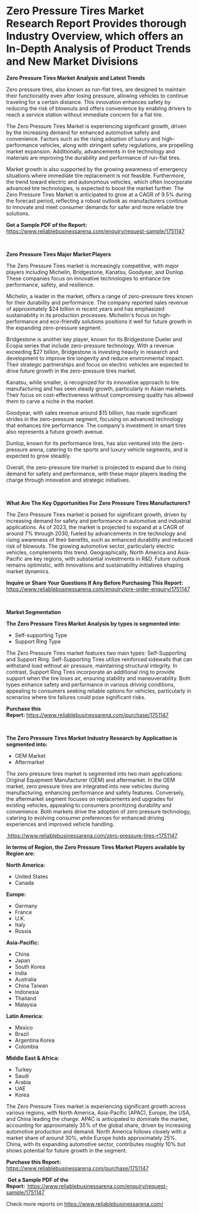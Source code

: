 <p><h1>Zero Pressure Tires Market Research Report Provides thorough Industry Overview, which offers an In-Depth Analysis of Product Trends and New Market Divisions</h1></p><p><strong>Zero Pressure Tires Market Analysis and Latest Trends</strong></p>
<p><p>Zero pressure tires, also known as run-flat tires, are designed to maintain their functionality even after losing pressure, allowing vehicles to continue traveling for a certain distance. This innovation enhances safety by reducing the risk of blowouts and offers convenience by enabling drivers to reach a service station without immediate concern for a flat tire. </p><p>The Zero Pressure Tires Market is experiencing significant growth, driven by the increasing demand for enhanced automotive safety and convenience. Factors such as the rising adoption of luxury and high-performance vehicles, along with stringent safety regulations, are propelling market expansion. Additionally, advancements in tire technology and materials are improving the durability and performance of run-flat tires.</p><p>Market growth is also supported by the growing awareness of emergency situations where immediate tire replacement is not feasible. Furthermore, the trend toward electric and autonomous vehicles, which often incorporate advanced tire technologies, is expected to boost the market further. The Zero Pressure Tires Market is anticipated to grow at a CAGR of 9.5% during the forecast period, reflecting a robust outlook as manufacturers continue to innovate and meet consumer demands for safer and more reliable tire solutions.</p></p>
<p><strong>Get a Sample PDF of the Report:&nbsp;</strong> <a href="https://www.reliablebusinessarena.com/enquiry/request-sample/1751147?utm_campaign=3014&utm_medium=2&utm_source=Github&utm_content=ia&utm_term=01042025&utm_id=zero-pressure-tires">https://www.reliablebusinessarena.com/enquiry/request-sample/1751147</a></p>
<p>&nbsp;</p>
<p><strong>Zero Pressure Tires Major Market Players</strong></p>
<p><p>The Zero Pressure Tires market is increasingly competitive, with major players including Michelin, Bridgestone, Kanatsu, Goodyear, and Dunlop. These companies focus on innovative technologies to enhance tire performance, safety, and resilience. </p><p>Michelin, a leader in the market, offers a range of zero-pressure tires known for their durability and performance. The company reported sales revenue of approximately $24 billion in recent years and has emphasized sustainability in its production processes. Michelin's focus on high-performance and eco-friendly solutions positions it well for future growth in the expanding zero-pressure segment.</p><p>Bridgestone is another key player, known for its Bridgestone Dueler and Ecopia series that include zero-pressure technology. With a revenue exceeding $27 billion, Bridgestone is investing heavily in research and development to improve tire longevity and reduce environmental impact. Their strategic partnerships and focus on electric vehicles are expected to drive future growth in the zero-pressure tires market.</p><p>Kanatsu, while smaller, is recognized for its innovative approach to tire manufacturing and has seen steady growth, particularly in Asian markets. Their focus on cost-effectiveness without compromising quality has allowed them to carve a niche in the market.</p><p>Goodyear, with sales revenue around $15 billion, has made significant strides in the zero-pressure segment, focusing on advanced technology that enhances tire performance. The company's investment in smart tires also represents a future growth avenue.</p><p>Dunlop, known for its performance tires, has also ventured into the zero-pressure arena, catering to the sports and luxury vehicle segments, and is expected to grow steadily.</p><p>Overall, the zero-pressure tire market is projected to expand due to rising demand for safety and performance, with these major players leading the charge through innovation and strategic initiatives.</p></p>
<p>&nbsp;</p>
<p><strong>What Are The Key Opportunities For Zero Pressure Tires Manufacturers?</strong></p>
<p><p>The Zero Pressure Tires market is poised for significant growth, driven by increasing demand for safety and performance in automotive and industrial applications. As of 2023, the market is projected to expand at a CAGR of around 7% through 2030, fueled by advancements in tire technology and rising awareness of their benefits, such as enhanced durability and reduced risk of blowouts. The growing automotive sector, particularly electric vehicles, complements this trend. Geographically, North America and Asia-Pacific are key regions, with substantial investments in R&D. Future outlook remains optimistic, with innovations and sustainability initiatives shaping market dynamics.</p></p>
<p><strong>Inquire or Share Your Questions If Any Before Purchasing This Report:</strong> <a href="https://www.reliablebusinessarena.com/enquiry/pre-order-enquiry/1751147?utm_campaign=3014&utm_medium=2&utm_source=Github&utm_content=ia&utm_term=01042025&utm_id=zero-pressure-tires">https://www.reliablebusinessarena.com/enquiry/pre-order-enquiry/1751147</a></p>
<p>&nbsp;</p>
<p><strong>Market Segmentation</strong></p>
<p><strong>The Zero Pressure Tires Market Analysis by types is segmented into:</strong></p>
<p><ul><li>Self-supporting Type</li><li>Support Ring Type</li></ul></p>
<p><p>The Zero Pressure Tires market features two main types: Self-Supporting and Support Ring. Self-Supporting Tires utilize reinforced sidewalls that can withstand load without air pressure, maintaining structural integrity. In contrast, Support Ring Tires incorporate an additional ring to provide support when the tire loses air, ensuring stability and maneuverability. Both types enhance safety and performance in various driving conditions, appealing to consumers seeking reliable options for vehicles, particularly in scenarios where tire failures could pose significant risks.</p></p>
<p><strong>Purchase this Report:&nbsp;</strong><a href="https://www.reliablebusinessarena.com/purchase/1751147?utm_campaign=3014&utm_medium=2&utm_source=Github&utm_content=ia&utm_term=01042025&utm_id=zero-pressure-tires">https://www.reliablebusinessarena.com/purchase/1751147</a></p>
<p>&nbsp;</p>
<p><strong>The Zero Pressure Tires Market Industry Research by Application is segmented into:</strong></p>
<p><ul><li>OEM Market</li><li>Aftermarket</li></ul></p>
<p><p>The zero pressure tires market is segmented into two main applications: Original Equipment Manufacturer (OEM) and aftermarket. In the OEM market, zero pressure tires are integrated into new vehicles during manufacturing, enhancing performance and safety features. Conversely, the aftermarket segment focuses on replacements and upgrades for existing vehicles, appealing to consumers prioritizing durability and convenience. Both markets drive the adoption of zero pressure technology, catering to evolving consumer preferences for enhanced driving experiences and improved vehicle handling.</p></p>
<p><a href="https://www.reliablebusinessarena.com/zero-pressure-tires-r1751147?utm_campaign=3014&utm_medium=2&utm_source=Github&utm_content=ia&utm_term=01042025&utm_id=zero-pressure-tires">&nbsp;https://www.reliablebusinessarena.com/zero-pressure-tires-r1751147</a></p>
<p><strong>In terms of Region, the Zero Pressure Tires Market Players available by Region are:</strong></p>
<p>
    <p> <strong> North America: </strong>
        <ul>
            <li>United States</li>
            <li>Canada</li>
        </ul>
        </p> 
    <p> <strong> Europe: </strong>
        <ul>
            <li>Germany</li>
            <li>France</li>
            <li>U.K.</li>
            <li>Italy</li>
            <li>Russia</li>
        </ul>
        </p> 
    <p> <strong> Asia-Pacific: </strong>
        <ul>
            <li>China</li>
            <li>Japan</li>
            <li>South Korea</li>
            <li>India</li>
            <li>Australia</li>
            <li>China Taiwan</li>
            <li>Indonesia</li>
            <li>Thailand</li>
            <li>Malaysia</li>
        </ul>
        </p> 
    <p> <strong> Latin America: </strong>
        <ul>
            <li>Mexico</li>
            <li>Brazil</li>
            <li>Argentina Korea</li>
            <li>Colombia</li>
        </ul>
        </p> 
    <p> <strong> Middle East & Africa: </strong>
        <ul>
            <li>Turkey</li>
            <li>Saudi</li>
            <li>Arabia</li>
            <li>UAE</li>
            <li>Korea</li>
        </ul>
    </p>
    </p>
<p><p>The Zero Pressure Tires market is experiencing significant growth across various regions, with North America, Asia-Pacific (APAC), Europe, the USA, and China leading the charge. APAC is anticipated to dominate the market, accounting for approximately 35% of the global share, driven by increasing automotive production and demand. North America follows closely with a market share of around 30%, while Europe holds approximately 25%. China, with its expanding automotive sector, contributes roughly 10% but shows potential for future growth in the segment.</p></p>
<p><strong>Purchase this Report: </strong><a href="https://www.reliablebusinessarena.com/purchase/1751147?utm_campaign=3014&utm_medium=2&utm_source=Github&utm_content=ia&utm_term=01042025&utm_id=zero-pressure-tires">https://www.reliablebusinessarena.com/purchase/1751147</a></p>
<p>&nbsp;<strong>Get a Sample PDF of the Report:&nbsp;&nbsp;</strong><a href="https://www.reliablebusinessarena.com/enquiry/request-sample/1751147?utm_campaign=3014&utm_medium=2&utm_source=Github&utm_content=ia&utm_term=01042025&utm_id=zero-pressure-tires">https://www.reliablebusinessarena.com/enquiry/request-sample/1751147</a></p>
<p><strong></strong></p>
<p>Check more reports on <a href="https://www.reliablebusinessarena.com/?utm_campaign=3014&utm_medium=2&utm_source=Github&utm_content=ia&utm_term=01042025&utm_id=zero-pressure-tires">https://www.reliablebusinessarena.com/</a></p>
